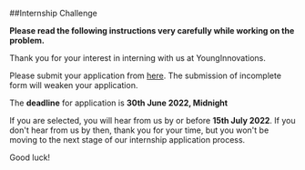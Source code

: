 ##Internship Challenge 

**Please read the following instructions very carefully while working on the problem.**

Thank you for your interest in interning with us at YoungInnovations. 

Please submit your application from [here](https://docs.google.com/forms/d/e/1FAIpQLSeAZV8uZKjy2B7kafzXxwHZvnM-sG1vWWp8Og0ol081hl6xaQ/viewform). The submission of incomplete form will weaken your application.

The **deadline** for application is **30th June 2022, Midnight** 

If you are selected, you will hear from us by or before **15th July 2022**. If you don't hear from us by then, thank you for your time, but you won't be moving to the next stage of our internship application process. 

Good luck!
